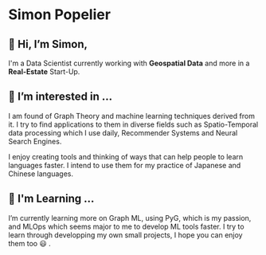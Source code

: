 # Simon Popelier

## 👋 Hi, I’m Simon,
I'm a Data Scientist currently working with __Geospatial Data__ and more in a __Real-Estate__ Start-Up.

## 👀 I’m interested in ...
I am found of Graph Theory and machine learning techniques derived from it. I try to find applications to them in diverse fields such as Spatio-Temporal data processing which I use daily, Recommender Systems and Neural Search Engines.

I enjoy creating tools and thinking of ways that can help people to learn languages faster. I intend to use them for my practice of Japanese and Chinese languages.

## 🌱 I'm Learning ...
I’m currently learning more on Graph ML, using PyG, which is my passion, and MLOps which seems major to me to develop ML tools faster. I try to learn through developping my own small projects, I hope you can enjoy them too :smiley: .
